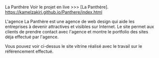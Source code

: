 La Panthère 
Voir le projet en live >>> [La Panthère]. https://kamelzakiri.github.io/Panthere/index.html

L'agence La Panthère est une agence de web design qui aide les entreprises à devenir attractives et visibles sur Internet. Le site permet aux clients de prendre contact avec l'agence et montre le portfolio des sites déja effectué par l'agence.

Vous pouvez voir ci-dessus le site vitrine réalisé avec le travail sur le référencement effectué.

